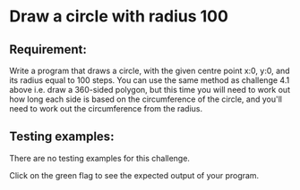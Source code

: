 # Draw a circle with radius 100

## Requirement:

Write a program that draws a circle, with the given centre point x:0, y:0, and its radius equal to 100 steps. You can use the same method as challenge 4.1 above i.e. draw a 360-sided polygon, but this time you will need to work out how long each side is based on the circumference of the circle, and you'll need to work out the circumference from the radius.

## Testing examples:

There are no testing examples for this challenge.

Click on the green flag to see the expected output of your program.
